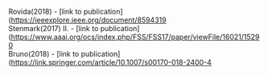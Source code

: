Rovida(2018) - [link to publication](https://ieeexplore.ieee.org/document/8594319<br />
Stenmark(2017) II. - [link to publication](https://www.aaai.org/ocs/index.php/FSS/FSS17/paper/viewFile/16021/15290<br />
Bruno(2018) - [link to publication](https://link.springer.com/article/10.1007/s00170-018-2400-4<br />
